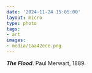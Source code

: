 ```yaml
---
date: '2024-11-24 15:05:00'
layout: micro
type: photo
tags:
- art
images:
- media/1aa42ece.png
---
```


**_The Flood_**. Paul Merwart, 1889.
